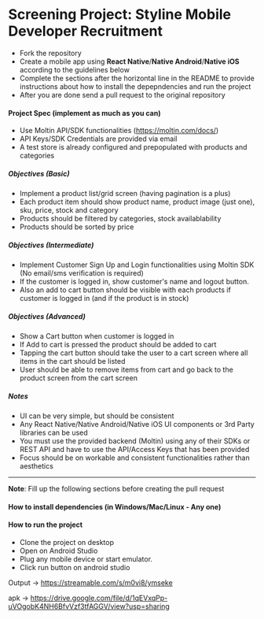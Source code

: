 # Screening Project: Styline Mobile Developer Recruitment
- Fork the repository
- Create a mobile app using **React Native**/**Native Android**/**Native iOS** according to the guidelines below
- Complete the sections after the horizontal line in the README to provide instructions about how to install the depepndencies and run the project
- After you are done send a pull request to the original repository

#### Project Spec (implement as much as you can)
- Use Moltin API/SDK functionalities (https://moltin.com/docs/)
- API Keys/SDK Credentials are provided via email
- A test store is already configured and prepopulated with products and categories

##### Objectives (Basic)
- Implement a product list/grid screen (having pagination is a plus)
- Each product item should show product name, product image (just one), sku, price, stock and category
- Products should be filtered by categories, stock availablability
- Products should be sorted by price

##### Objectives (Intermediate)
- Implement Customer Sign Up and Login functionalities using Moltin SDK (No email/sms verification is required)
- If the customer is logged in, show customer's name and logout button.
- Also an add to cart button should be visible with each products if customer is logged in (and if the product is in stock)

##### Objectives (Advanced)
- Show a Cart button when customer is logged in
- If Add to cart is pressed the product should be added to cart
- Tapping the cart button should take the user to a cart screen where all items in the cart should be listed
- User should be able to remove items from cart and go back to the product screen from the cart screen

##### Notes
- UI can be very simple, but should be consistent
- Any React Native/Native Android/Native iOS UI components or 3rd Party libraries can be used
- You must use the provided backend (Moltin) using any of their SDKs or REST API and have to use the API/Access Keys that has been provided
- Focus should be on workable and consistent functionalities rather than aesthetics

---
**Note**: Fill up the following sections before creating the pull request
#### How to install dependencies (in Windows/Mac/Linux - Any one)
#### How to run the project


- Clone the project on desktop 
- Open on Android Studio 
- Plug any mobile device or start emulator. 
- Click run button on android studio

Output -> https://streamable.com/s/m0vi8/ymseke

apk -> https://drive.google.com/file/d/1qEVxqPp-uVOgobK4NH6BfvVzf3tfAGGV/view?usp=sharing
